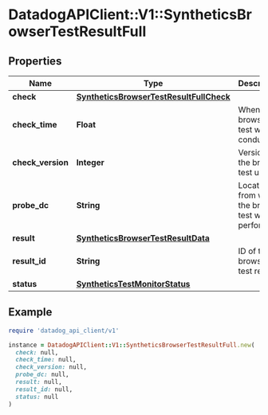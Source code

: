 # DatadogAPIClient::V1::SyntheticsBrowserTestResultFull

## Properties

| Name | Type | Description | Notes |
| ---- | ---- | ----------- | ----- |
| **check** | [**SyntheticsBrowserTestResultFullCheck**](SyntheticsBrowserTestResultFullCheck.md) |  | [optional] |
| **check_time** | **Float** | When the browser test was conducted. | [optional] |
| **check_version** | **Integer** | Version of the browser test used. | [optional] |
| **probe_dc** | **String** | Location from which the browser test was performed. | [optional] |
| **result** | [**SyntheticsBrowserTestResultData**](SyntheticsBrowserTestResultData.md) |  | [optional] |
| **result_id** | **String** | ID of the browser test result. | [optional] |
| **status** | [**SyntheticsTestMonitorStatus**](SyntheticsTestMonitorStatus.md) |  | [optional] |

## Example

```ruby
require 'datadog_api_client/v1'

instance = DatadogAPIClient::V1::SyntheticsBrowserTestResultFull.new(
  check: null,
  check_time: null,
  check_version: null,
  probe_dc: null,
  result: null,
  result_id: null,
  status: null
)
```

